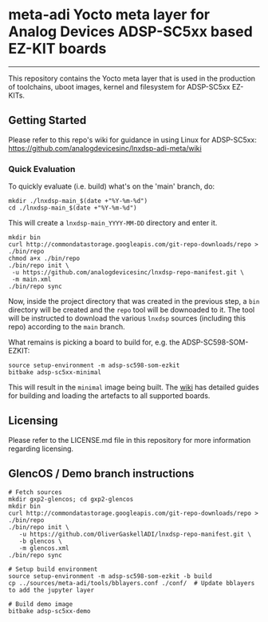 # meta-adi Yocto meta layer for Analog Devices ADSP-SC5xx based EZ-KIT boards
---------------
This repository contains the Yocto meta layer that is used in the production of toolchains, uboot images, kernel and filesystem for ADSP-SC5xx EZ-KITs.

## Getting Started
Please refer to this repo's wiki for guidance in using Linux for ADSP-SC5xx: https://github.com/analogdevicesinc/lnxdsp-adi-meta/wiki

### Quick Evaluation
To quickly evaluate (i.e. build) what's on the 'main' branch, do:

```Shell
mkdir ./lnxdsp-main_$(date +"%Y-%m-%d")
cd ./lnxdsp-main_$(date +"%Y-%m-%d")
```
This will create a `lnxdsp-main_YYYY-MM-DD` directory and enter it.

```Shell
mkdir bin
curl http://commondatastorage.googleapis.com/git-repo-downloads/repo > ./bin/repo
chmod a+x ./bin/repo
./bin/repo init \
 -u https://github.com/analogdevicesinc/lnxdsp-repo-manifest.git \
 -m main.xml
./bin/repo sync
```

Now, inside the project directory that was created in the previous step, a `bin` directory will be created and the `repo` tool will be downoaded to it. The tool will be instructed to download the various `lnxdsp` sources (including this repo) according to the `main` branch.

What remains is picking a board to build for, e.g. the ADSP-SC598-SOM-EZKIT:
```Shell
source setup-environment -m adsp-sc598-som-ezkit
bitbake adsp-sc5xx-minimal
```
This will result in the `minimal` image being built. The [wiki](https://github.com/analogdevicesinc/lnxdsp-adi-meta/wiki) has detailed guides for building and loading the artefacts to all supported boards.

## Licensing
Please refer to the LICENSE.md file in this repository for more information regarding licensing.

## GlencOS / Demo branch instructions

```shell
# Fetch sources
mkdir gxp2-glencos; cd gxp2-glencos
mkdir bin
curl http://commondatastorage.googleapis.com/git-repo-downloads/repo > ./bin/repo
./bin/repo init \
   -u https://github.com/OliverGaskellADI/lnxdsp-repo-manifest.git \
   -b glencos \
   -m glencos.xml
./bin/repo sync

# Setup build environment
source setup-environment -m adsp-sc598-som-ezkit -b build
cp ../sources/meta-adi/tools/bblayers.conf ./conf/  # Update bblayers to add the jupyter layer

# Build demo image
bitbake adsp-sc5xx-demo
```